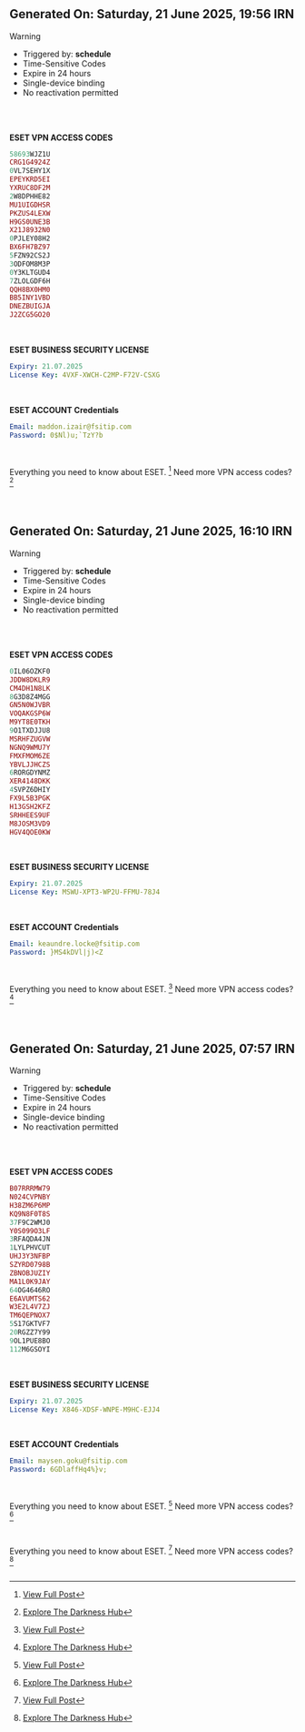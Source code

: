 #
## Generated On: Saturday, 21 June 2025, 19:56 IRN

> [!WARNING]
>
> - Triggered by: **schedule**
> - Time-Sensitive Codes
> - Expire in 24 hours
> - Single-device binding
> - No reactivation permitted <br><br/>

<br/>

**ESET VPN ACCESS CODES**

```ruby
58693WJZ1U
CRG1G4924Z
0VL7SEHY1X
EPEYKRD5EI
YXRUC8DF2M
2W8DPHHE82
MU1UIGDHSR
PKZUS4LEXW
H9GS0UNE3B
X21J8932N0
0PJLEY08H2
BX6FH7BZ97
5FZN92CS2J
3ODFOM8M3P
0Y3KLTGUD4
7ZLOLGDF6H
QQH8BX0HM0
BB5INY1VBD
DNEZBUIGJA
J2ZCG5GO20
```
<br/>

**ESET BUSINESS SECURITY LICENSE**

```yml
Expiry: 21.07.2025
License Key: 4VXF-XWCH-C2MP-F72V-CSXG
```
<br/>

**ESET ACCOUNT Credentials**

```yml
Email: maddon.izair@fsitip.com
Password: 0$Nl)u;`TzY?b
```
<br/>

Everything you need to know about ESET. [^1]
Need more VPN access codes? [^2]

<br/>

#
## Generated On: Saturday, 21 June 2025, 16:10 IRN

> [!WARNING]
>
> - Triggered by: **schedule**
> - Time-Sensitive Codes
> - Expire in 24 hours
> - Single-device binding
> - No reactivation permitted <br><br/>

<br/>

**ESET VPN ACCESS CODES**

```ruby
0IL06OZKF0
JDDW8DKLR9
CM4DH1N8LK
8G3D8Z4MGG
GN5N0WJVBR
VOQAKGSP6W
M9YT8E0TKH
9O1TXDJJU8
MSRHFZUGVW
NGNQ9WMU7Y
FMXFMOM6ZE
YBVLJJHCZS
6RORGDYNMZ
XER4148DKK
4SVPZ6DHIY
FX9L5B3PGK
H13GSH2KFZ
SRHHEES9UF
M8JOSM3VD9
HGV4QOE0KW
```
<br/>

**ESET BUSINESS SECURITY LICENSE**

```yml
Expiry: 21.07.2025
License Key: MSWU-XPT3-WP2U-FFMU-78J4
```
<br/>

**ESET ACCOUNT Credentials**

```yml
Email: keaundre.locke@fsitip.com
Password: }MS4kDVl|j)<Z
```
<br/>

Everything you need to know about ESET. [^1]
Need more VPN access codes? [^2]

<br/>

#
## Generated On: Saturday, 21 June 2025, 07:57 IRN

> [!WARNING]
>
> - Triggered by: **schedule**
> - Time-Sensitive Codes
> - Expire in 24 hours
> - Single-device binding
> - No reactivation permitted <br><br/>

<br/>

**ESET VPN ACCESS CODES**

```ruby
B07RRRMW79
N024CVPNBY
H38ZM6P6MP
KQ9N8F0T8S
37F9C2WMJ0
Y0S099O3LF
3RFAQDA4JN
1LYLPHVCUT
UHJ3Y3NFBP
SZYRD0798B
ZBNOBJUZIY
MA1L0K9JAY
64OG4646RO
E6AVUMTS62
W3E2L4V7ZJ
TM6QEPNOX7
5S17GKTVF7
20RGZZ7Y99
9OL1PUE8BO
112M6GSOYI
```
<br/>

**ESET BUSINESS SECURITY LICENSE**

```yml
Expiry: 21.07.2025
License Key: X846-XDSF-WNPE-M9HC-EJJ4
```
<br/>

**ESET ACCOUNT Credentials**

```yml
Email: maysen.goku@fsitip.com
Password: 6GDlaffHq4%}v;
```
<br/>

Everything you need to know about ESET. [^1]
Need more VPN access codes? [^2]

<br/>

Everything you need to know about ESET. [^1]
Need more VPN access codes? [^2]  
<br/>

[^1]: [View Full Post](https://t.me/F_NiREvil/2113)

[^2]: [Explore The Darkness Hub](https://t.me/Eset_key_trial)
